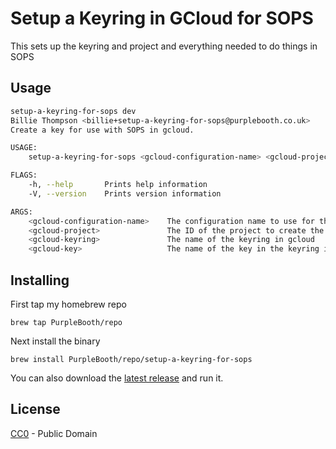 # Setup a Keyring in GCloud for SOPS

This sets up the keyring and project and everything needed to do things in SOPS

## Usage

```bash
setup-a-keyring-for-sops dev
Billie Thompson <billie+setup-a-keyring-for-sops@purplebooth.co.uk>
Create a key for use with SOPS in gcloud.

USAGE:
    setup-a-keyring-for-sops <gcloud-configuration-name> <gcloud-project> <gcloud-keyring> <gcloud-key>

FLAGS:
    -h, --help       Prints help information
    -V, --version    Prints version information

ARGS:
    <gcloud-configuration-name>    The configuration name to use for the local gcloud configuration
    <gcloud-project>               The ID of the project to create the keyring in in gcloud
    <gcloud-keyring>               The name of the keyring in gcloud
    <gcloud-key>                   The name of the key in the keyring in gcloud

```


## Installing

First tap my homebrew repo

``` shell
brew tap PurpleBooth/repo
```

Next install the binary

``` shell
brew install PurpleBooth/repo/setup-a-keyring-for-sops
```

You can also download the [latest
release](https://github.com/PurpleBooth/setup-a-keyring-for-sops/releases/latest)
and run it.

## License

[CC0](LICENSE.md) - Public Domain

